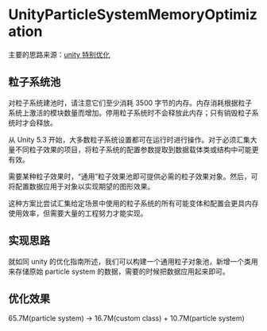 # UnityParticleSystemMemoryOptimization
主要的思路来源：[unity 特别优化](https://docs.unity.cn/cn/2020.3/Manual/BestPracticeUnderstandingPerformanceInUnity8.html)


## 粒子系统池

对粒子系统建池时，请注意它们至少消耗 3500 字节的内存。内存消耗根据粒子系统上激活的模块数量而增加。停用粒子系统时不会释放此内存；只有销毁粒子系统时才会释放。

从 Unity 5.3 开始，大多数粒子系统设置都可在运行时进行操作。对于必须汇集大量不同粒子效果的项目，将粒子系统的配置参数提取到数据载体类或结构中可能更有效。

需要某种粒子效果时，“通用”粒子效果池即可提供必需的粒子效果对象。然后，可将配置数据应用于对象以实现期望的图形效果。

这种方案比尝试汇集给定场景中使用的粒子系统的所有可能变体和配置会更具内存使用效率，但需要大量的工程努力才能实现。

## 实现思路

就如同 unity 的优化指南所述，我们可以构建一个通用粒子对象池，新增一个类用来存储原始 particle system 的数据，需要的时候把数据应用起来即可。

## 优化效果

65.7M(particle system) -> 16.7M(custom class) + 10.7M(particle system)
